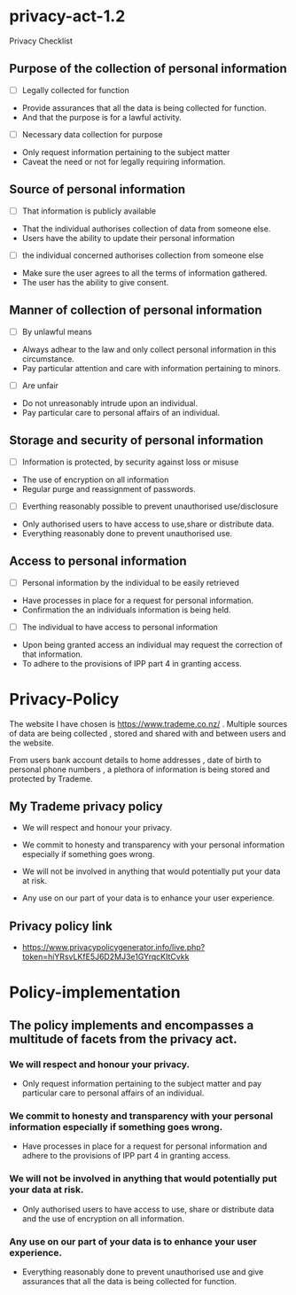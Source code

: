 # privacy-act-1.2
Privacy Checklist
## Purpose of the collection of personal information

-[ ] Legally collected for function

* Provide assurances that all the data is being collected for function.
* And that the purpose is for a lawful activity.

-[ ] Necessary data collection for purpose

* Only request information pertaining to the subject matter
* Caveat the need or not for legally requiring information.

## Source of personal information

-[ ] That information is publicly available

* That the individual authorises collection of data from someone else.
* Users have the ability to update their personal information

-[ ] the individual concerned authorises collection from someone else

* Make sure the user agrees to all the terms of information gathered.
* The user has the ability to give consent.

## Manner of collection of personal information

-[ ] By unlawful means

* Always adhear to the law and only collect personal information in this circumstance.
* Pay particular attention and care with information pertaining to minors.

-[ ] Are unfair

* Do not unreasonably intrude upon an individual.
* Pay particular care to personal affairs of an individual.

## Storage and security of personal information

-[ ] Information is protected, by security against loss or misuse

* The use of encryption on all information
* Regular purge and reassignment of passwords.

-[ ] Everthing reasonably possible to prevent unauthorised use/disclosure

* Only authorised users to have access to use,share or distribute data.
* Everything reasonably done to prevent unauthorised use.

## Access to personal information

-[ ] Personal information by the individual to be easily retrieved

* Have processes in place for a request for personal information.
* Confirmation the an individuals information is being held.

-[ ] The individual to have access to personal information

* Upon being granted access an individual may request the correction of that information.
* To adhere to the provisions of IPP part 4 in granting access.

# Privacy-Policy

The website I have chosen is https://www.trademe.co.nz/ . Multiple sources of data are being collected , stored and shared with and between users and the website.

From users bank account details to home addresses , date of birth to personal phone numbers , a plethora of information is being stored and protected by Trademe.

## My Trademe privacy policy

* We will respect and honour your privacy.

* We commit to honesty and transparency with your personal information especially if something goes wrong.

* We will not be involved in anything that would potentially put your data at risk.

* Any use on our part of your data is to enhance your user experience.

## Privacy policy link

* https://www.privacypolicygenerator.info/live.php?token=hiYRsvLKfE5J6D2MJ3e1GYrqcKItCvkk 

 

# Policy-implementation

## The policy implements and encompasses a multitude of facets from the privacy act.

### We will respect and honour your privacy.
* Only request information pertaining to the subject matter and pay particular care to personal affairs of an individual.

### We commit to honesty and transparency with your personal information especially if something goes wrong.
* Have processes in place for a request for personal information and adhere to the provisions of IPP part 4 in granting access.

### We will not be involved in anything that would potentially put your data at risk.
* Only authorised users to have access to use, share or distribute data and the use of encryption on all information.

### Any use on our part of your data is to enhance your user experience.
* Everything reasonably done to prevent unauthorised use and give assurances that all the data is being collected for function.




